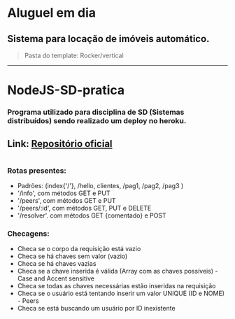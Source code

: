 # Aluguel em dia
## Sistema para locação de imóveis automático.


> Pasta do template:
Rocker/vertical


---

# NodeJS-SD-pratica
 
### Programa utilizado para disciplina de SD (Sistemas distribuídos) sendo realizado um deploy no heroku.

## Link:  [Repositório oficial](https://github.com/profmathias/cet-100)

#
### Rotas presentes:
- Padrões: (index{'/'}, /hello, clientes, /pag1, /pag2, /pag3 )
- '/info', com métodos GET e PUT
- '/peers', com métodos GET e PUT
- '/peers/:id', com métodos GET, PUT e DELETE
- '/resolver'. com métodos GET {comentado}  e POST

### Checagens:
- Checa se o corpo da requisição está vazio
- Checa se há chaves sem valor (vazio)
- Checa se há chaves vazias
- Checa se a chave inserida é válida (Array com as chaves possíveis) - Case and Accent sensitive
- Checa se todas as chaves necessárias estão inseridas na requisição
- Checa se o usuário está tentando inserir um valor UNIQUE (ID e NOME) - Peers
- Checa se está buscando um usuário por ID inexistente

